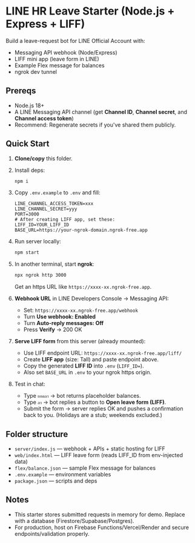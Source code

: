 # LINE HR Leave Starter (Node.js + Express + LIFF)

Build a leave-request bot for LINE Official Account with:
- Messaging API webhook (Node/Express)
- LIFF mini app (leave form in LINE)
- Example Flex message for balances
- ngrok dev tunnel

## Prereqs
- Node.js 18+
- A LINE Messaging API channel (get **Channel ID**, **Channel secret**, and **Channel access token**)
- Recommend: Regenerate secrets if you've shared them publicly.

## Quick Start
1) **Clone/copy** this folder.
2) Install deps:
   ```bash
   npm i
   ```
3) Copy `.env.example` to `.env` and fill:
   ```env
   LINE_CHANNEL_ACCESS_TOKEN=xxx
   LINE_CHANNEL_SECRET=yyy
   PORT=3000
   # After creating LIFF app, set these:
   LIFF_ID=YOUR_LIFF_ID
   BASE_URL=https://your-ngrok-domain.ngrok-free.app
   ```
4) Run server locally:
   ```bash
   npm start
   ```
5) In another terminal, start **ngrok**:
   ```bash
   npx ngrok http 3000
   ```
   Get an https URL like `https://xxxx-xx.ngrok-free.app`.

6) **Webhook URL** in LINE Developers Console → Messaging API:
   - Set: `https://xxxx-xx.ngrok-free.app/webhook`
   - Turn **Use webhook: Enabled**
   - Turn **Auto-reply messages: Off**
   - Press **Verify** → 200 OK

7) **Serve LIFF form** from this server (already mounted):
   - Use LIFF endpoint URL: `https://xxxx-xx.ngrok-free.app/liff/`
   - Create **LIFF app** (size: Tall) and paste endpoint above.
   - Copy the generated **LIFF ID** into `.env` (`LIFF_ID=`).
   - Also set `BASE_URL` in `.env` to your ngrok https origin.

8) Test in chat:
   - Type `ยอดลา` → bot returns placeholder balances.
   - Type `ลา` → bot replies a button to **Open leave form (LIFF)**.
   - Submit the form → server replies OK and pushes a confirmation back to you. (Holidays are a stub; weekends excluded.)

## Folder structure
- `server/index.js` — webhook + APIs + static hosting for LIFF
- `web/index.html` — LIFF leave form (reads LIFF_ID from env-injected data)
- `flex/balance.json` — sample Flex message for balances
- `.env.example` — environment variables
- `package.json` — scripts and deps

## Notes
- This starter stores submitted requests in memory for demo. Replace with a database (Firestore/Supabase/Postgres).
- For production, host on Firebase Functions/Vercel/Render and secure endpoints/validation properly.
